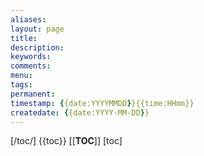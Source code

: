 ```yaml
---
aliases:
layout: page
title:
description:
keywords:
comments:
menu:
tags: 
permanent: 
timestamp: {{date:YYYYMMDD}}{{time:HHmm}}
createdate: {{date:YYYY-MM-DD}}
---
```


[/toc/] 
{{toc}} 
[[__TOC__]]
[toc]